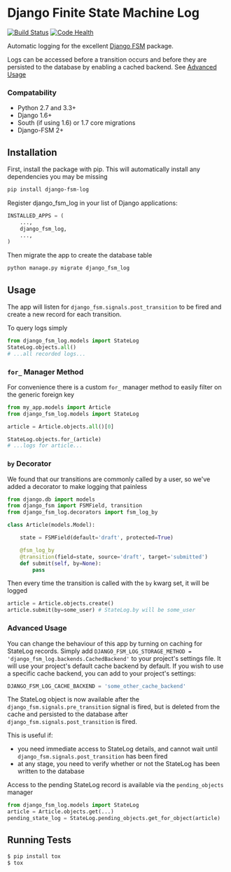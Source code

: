Django Finite State Machine Log
==============

[![Build Status](https://travis-ci.org/gizmag/django-fsm-log.png?branch=master)](https://travis-ci.org/gizmag/django-fsm-log)
[![Code Health](https://landscape.io/github/gizmag/django-fsm-log/master/landscape.png)](https://landscape.io/github/gizmag/django-fsm-log/master)

Automatic logging for the excellent [Django FSM](https://github.com/kmmbvnr/django-fsm)
package.

Logs can be accessed before a transition occurs and before they are persisted to the database
by enabling a cached backend. See [Advanced Usage](#advanced-usage)

### Compatability

- Python 2.7 and 3.3+
- Django 1.6+
- South (if using 1.6) or 1.7 core migrations
- Django-FSM 2+

## Installation

First, install the package with pip. This will automatically install any
dependencies you may be missing
```bash
pip install django-fsm-log
```

Register django_fsm_log in your list of Django applications:

```python
INSTALLED_APPS = (
    ...,
    django_fsm_log,
    ...,
)
```

Then migrate the app to create the database table
```bash
python manage.py migrate django_fsm_log
```

## Usage
The app will listen for `django_fsm.signals.post_transition` to be fired and
create a new record for each transition.

To query logs simply
```python
from django_fsm_log.models import StateLog
StateLog.objects.all()
# ...all recorded logs...
```

### `for_` Manager Method

For convenience there is a custom `for_` manager method to easily filter on the generic foreign key
```python
from my_app.models import Article
from django_fsm_log.models import StateLog

article = Article.objects.all()[0]

StateLog.objects.for_(article)
# ...logs for article...
```

### `by` Decorator

We found that our transitions are commonly called by a user, so we've added a decorator to make logging that painless

```python
from django.db import models
from django_fsm import FSMField, transition
from django_fsm_log.decorators import fsm_log_by

class Article(models.Model):

    state = FSMField(default='draft', protected=True)

    @fsm_log_by
    @transition(field=state, source='draft', target='submitted')
    def submit(self, by=None):
        pass

```

Then every time the transition is called with the `by` kwarg set, it will be logged

```python
article = Article.objects.create()
article.submit(by=some_user) # StateLog.by will be some_user
```


### Advanced Usage
You can change the behaviour of this app by turning on caching for StateLog records.
Simply add `DJANGO_FSM_LOG_STORAGE_METHOD = 'django_fsm_log.backends.CachedBackend'` to your project's settings file.
It will use your project's default cache backend by default. If you wish to use a specific cache backend, you can add to
your project's settings:
```python
DJANGO_FSM_LOG_CACHE_BACKEND = 'some_other_cache_backend'
```

The StateLog object is now available after the `django_fsm.signals.pre_transition`
signal is fired, but is deleted from the cache and persisted to the database after `django_fsm.signals.post_transition`
is fired.

This is useful if:
- you need immediate access to StateLog details, and cannot wait until `django_fsm.signals.post_transition`
has been fired
- at any stage, you need to verify whether or not the StateLog has been written to the database

Access to the pending StateLog record is available via the `pending_objects` manager

```python
from django_fsm_log.models import StateLog
article = Article.objects.get(...)
pending_state_log = StateLog.pending_objects.get_for_object(article)
```


## Running Tests

```bash
$ pip install tox
$ tox
```
